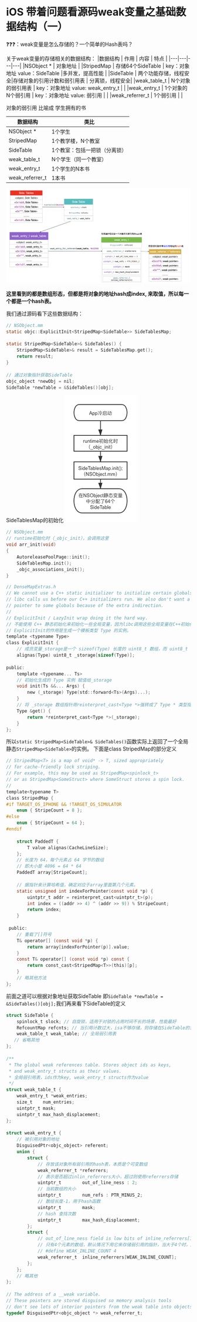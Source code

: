 # iOS 带着问题看源码weak变量之基础数据结构（一）

❓❓❓：weak变量是怎么存储的？一个简单的Hash表吗？


关于weak变量的存储相关的数据结构：
|数据结构 | 作用 | 内容 | 特点 |
|---|---|---|---|
|NSObject * | 对象地址 |
|StripedMap | 存储64个SideTable | key：对象地址  value：SideTable |多并发，提高性能 |
|SideTable | 两个功能存储，线程安全|存储对象的引用计数和弱引用表  | 分离锁，线程安全|
|weak_table_t | N个对象的弱引用表 | key：对象地址 value: weak_entry_t | |
|weak_entry_t | 1个对象的N个弱引用 | key：对象地址 value: 弱引用 | |
|weak_referrer_t | 1个弱引用 | |

对象的弱引用 比喻成 学生拥有的书

|数据结构 | 类比 |
|---|---|
|NSObject * | 1个学生 |
|StripedMap | 1个教学楼，N个教室 |
|SideTable | 1个教室：包括一把锁（分离锁）|
|weak_table_t | N个学生（同一个教室） |
|weak_entry_t | 1个学生的N本书 |
|weak_referrer_t | 1本书 | |


![图片](./img/bj-b87a81af3a9ae7842d8ed1efb912c6a4d13fb11b.png?raw=true)

**这里看到的都是数组形态，但都是将对象的地址hash成index, 来取值，所以每一个都是一个hash表。**

我们通过源码看下这些数据结构：
```objective-c
// NSObject.mm
static objc::ExplicitInit<StripedMap<SideTable>> SideTablesMap;

static StripedMap<SideTable>& SideTables() {
    StripedMap<SideTable>& result = SideTablesMap.get();
    return result;
}

// 通过对象指针获取SideTable
objc_object *newObj = nil;
SideTable *newTable = &SideTables()[obj];

```

SideTablesMap的初始化
![图片](./img/bj-5f7202fa360c42b0743ddffb0b796f353dfd9699.png?raw=true)
```objective-c
// NSObject.mm
// runtime初始化时（_objc_init），会调用这里
void arr_init(void) 
{
    AutoreleasePoolPage::init();
    SideTablesMap.init();
    _objc_associations_init();
}
```
```objective-c
// DenseMapExtras.h 
// We cannot use a C++ static initializer to initialize certain globals because
// libc calls us before our C++ initializers run. We also don't want a global
// pointer to some globals because of the extra indirection.
//
// ExplicitInit / LazyInit wrap doing it the hard way.
// 不能使用 C++ 静态初始化来初始化一些全局变量，因为libc调用这些全局变量在C++初始化之前，也不想增加额外的间接引用。
// ExplicitInit的作用是生成一个模板类型 Type 的实例。
template <typename Type>
class ExplicitInit {
    // 成员变量_storage是一个 sizeof(Type) 长度的 uint8_t 数组，而 uint8_t 占用一个字节，所以实际上_storage的长度跟一个 Type 实例所占用的内存是一样多的。
    alignas(Type) uint8_t _storage[sizeof(Type)];

public:
    template <typename... Ts>
    // 初始化生成的 Type 实例 赋值给_storage
    void init(Ts &&... Args) {
        new (_storage) Type(std::forward<Ts>(Args)...);
    }
    // 将 _storage 数组指针用reinterpret_cast<Type *>强转成了 Type * 类型指针，前面再加一个 *，说明返回的实际上是 Type 实例内存的首地址。
    Type &get() {
        return *reinterpret_cast<Type *>(_storage);
    }
};
```
所以`static StripedMap<SideTable>& SideTables()`函数实际上返回了一个全局静态`StripedMap<SideTable>`的实例。 下面是class StripedMap的部分定义
```objective-c
// StripedMap<T> is a map of void* -> T, sized appropriately 
// for cache-friendly lock striping. 
// For example, this may be used as StripedMap<spinlock_t>
// or as StripedMap<SomeStruct> where SomeStruct stores a spin lock.
// 
template<typename T>
class StripedMap {
#if TARGET_OS_IPHONE && !TARGET_OS_SIMULATOR
    enum { StripeCount = 8 };
#else
    enum { StripeCount = 64 };
#endif

    struct PaddedT {
        T value alignas(CacheLineSize);
    };
    // 长度为 64，每个元素占 64 字节的数组
    // 即大小是 4096 = 64 * 64
    PaddedT array[StripeCount];

    // 据指针来计算哈希值，确定对应于array里面第几个元素。
    static unsigned int indexForPointer(const void *p) {
        uintptr_t addr = reinterpret_cast<uintptr_t>(p);
        int index = ((addr >> 4) ^ (addr >> 9)) % StripeCount;
        return index;
    }

 public:
    // 重载了[]符号
    T& operator[] (const void *p) { 
        return array[indexForPointer(p)].value; 
    }
    const T& operator[] (const void *p) const { 
        return const_cast<StripedMap<T>>(this)[p]; 
    }
    // 略其他方法
};
```
前面之道可以根据对象地址获取SideTable 即`SideTable *newTable = &SideTables()[obj];`我们再来看下SideTable的定义
```objective-c
struct SideTable {
    spinlock_t slock; // 自旋锁，适用于对锁的占用时间不长的场景，性能最好
    RefcountMap refcnts; // 当引用计数过大，isa不够存储，则存储在SideTable的该位置
    weak_table_t weak_table; // 全局弱引用表
   // 省略其他
};

/**
 * The global weak references table. Stores object ids as keys,
 * and weak_entry_t structs as their values.
 * 全局弱引用表，ids作为key, weak_entry_t structs作为value
 */
struct weak_table_t {
    weak_entry_t *weak_entries;
    size_t    num_entries;
    uintptr_t mask;
    uintptr_t max_hash_displacement;
};

struct weak_entry_t {
    // 被引用对象的地址
    DisguisedPtr<objc_object> referent; 
    union {
        struct {
            // 存放该对象所有弱引用的hash表，本质是个可变数组
            weak_referrer_t *referrers; 
            // 表示是否超过inlin_referrers大小，超过则使用referrers存储
            uintptr_t        out_of_line_ness : 2;
            // 当前数组的大小
            uintptr_t        num_refs : PTR_MINUS_2;
            // 数组长度-1，用于hash函数
            uintptr_t        mask;
            // hash 查找次数
            uintptr_t        max_hash_displacement;
        };
        struct {
            // out_of_line_ness field is low bits of inline_referrers[1]
            // 只有4个元素的数组，默认情况下用它来存储弱引用的指针，当大于4个时，用referrers存储
            // #define WEAK_INLINE_COUNT 4
            weak_referrer_t  inline_referrers[WEAK_INLINE_COUNT];
        };
    };
    // 略其他
};

// The address of a __weak variable.
// These pointers are stored disguised so memory analysis tools
// don't see lots of interior pointers from the weak table into objects.
typedef DisguisedPtr<objc_object *> weak_referrer_t;
```

